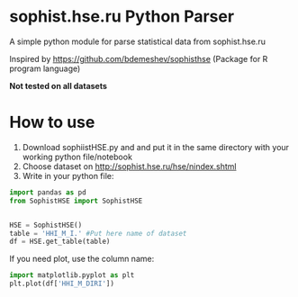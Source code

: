 # sophist.hse.ru Python Parser
A simple python module for parse statistical data from sophist.hse.ru

Inspired by https://github.com/bdemeshev/sophisthse (Package for R program language)

**Not tested on all datasets**

 
# How to use
1. Download sophiistHSE.py and and put it in the same directory with your working python file/notebook
2. Choose dataset on http://sophist.hse.ru/hse/nindex.shtml
3. Write in your python file:
```python
import pandas as pd
from SophistHSE import SophistHSE


HSE = SophistHSE()
table = 'HHI_M_I.' #Put here name of dataset
df = HSE.get_table(table)
```

If you need plot, use the column name:
```python
import matplotlib.pyplot as plt
plt.plot(df['HHI_M_DIRI'])
```
